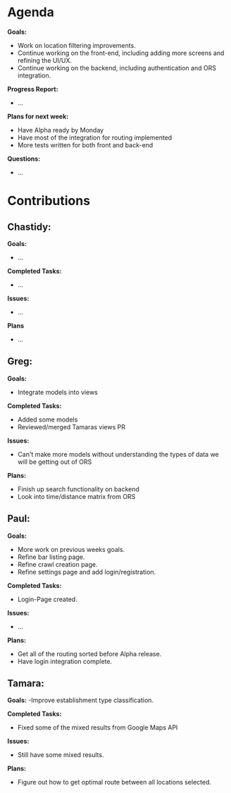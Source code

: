 # Agenda

**Goals:**
- Work on location filtering improvements.
- Continue working on the front-end, including adding more screens and refining the UI/UX.
- Continue working on the backend, including authentication and ORS integration.

**Progress Report:**
- ...

**Plans for next week:**
- Have Alpha ready by Monday
- Have most of the integration for routing implemented
- More tests written for both front and back-end

**Questions:**
- ...

# Contributions

## Chastidy: 
**Goals:**
- ...

**Completed Tasks:** 
- ...

**Issues:** 
- ...

**Plans** 
- ...

## Greg: 
**Goals:**
- Integrate models into views

**Completed Tasks:**
- Added some models
- Reviewed/merged Tamaras views PR

**Issues:**
- Can't make more models without understanding the types of data we will be getting out of ORS

**Plans:**
- Finish up search functionality on backend
- Look into time/distance matrix from ORS

## Paul: 
**Goals:**
- More work on previous weeks goals.
- Refine bar listing page.
- Refine crawl creation page.
- Refine settings page and add login/registration.

**Completed Tasks:**
- Login-Page created.

**Issues:**
- ...

**Plans:**
- Get all of the routing sorted before Alpha release.
- Have login integration complete.

## Tamara:
**Goals:**
-Improve establishment type classification.

**Completed Tasks:**
- Fixed some of the mixed results from Google Maps API

**Issues:**
- Still have some mixed results.

**Plans:**
- Figure out how to get optimal route between all locations selected. 
